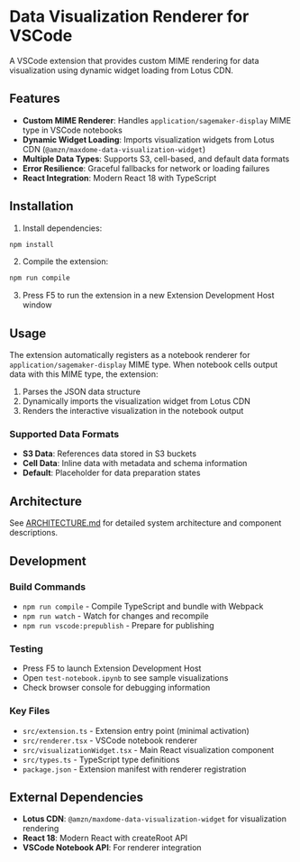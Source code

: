 # Data Visualization Renderer for VSCode

A VSCode extension that provides custom MIME rendering for data visualization using dynamic widget loading from Lotus CDN.

## Features

- **Custom MIME Renderer**: Handles `application/sagemaker-display` MIME type in VSCode notebooks
- **Dynamic Widget Loading**: Imports visualization widgets from Lotus CDN (`@amzn/maxdome-data-visualization-widget`)
- **Multiple Data Types**: Supports S3, cell-based, and default data formats
- **Error Resilience**: Graceful fallbacks for network or loading failures
- **React Integration**: Modern React 18 with TypeScript

## Installation

1. Install dependencies:
```bash
npm install
```

2. Compile the extension:
```bash
npm run compile
```

3. Press F5 to run the extension in a new Extension Development Host window

## Usage

The extension automatically registers as a notebook renderer for `application/sagemaker-display` MIME type. When notebook cells output data with this MIME type, the extension:

1. Parses the JSON data structure
2. Dynamically imports the visualization widget from Lotus CDN
3. Renders the interactive visualization in the notebook output

### Supported Data Formats

- **S3 Data**: References data stored in S3 buckets
- **Cell Data**: Inline data with metadata and schema information
- **Default**: Placeholder for data preparation states

## Architecture

See [ARCHITECTURE.md](./ARCHITECTURE.md) for detailed system architecture and component descriptions.

## Development

### Build Commands
- `npm run compile` - Compile TypeScript and bundle with Webpack
- `npm run watch` - Watch for changes and recompile
- `npm run vscode:prepublish` - Prepare for publishing

### Testing
- Press F5 to launch Extension Development Host
- Open `test-notebook.ipynb` to see sample visualizations
- Check browser console for debugging information

### Key Files
- `src/extension.ts` - Extension entry point (minimal activation)
- `src/renderer.tsx` - VSCode notebook renderer
- `src/visualizationWidget.tsx` - Main React visualization component
- `src/types.ts` - TypeScript type definitions
- `package.json` - Extension manifest with renderer registration

## External Dependencies

- **Lotus CDN**: `@amzn/maxdome-data-visualization-widget` for visualization rendering
- **React 18**: Modern React with createRoot API
- **VSCode Notebook API**: For renderer integration